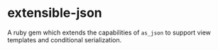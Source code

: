 # extensible-json
A ruby gem which extends the capabilities of `as_json` to support view templates and conditional serialization.
